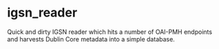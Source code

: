 # igsn_reader
Quick and dirty IGSN reader which hits a number of OAI-PMH endpoints and harvests Dublin Core metadata into a simple database.
